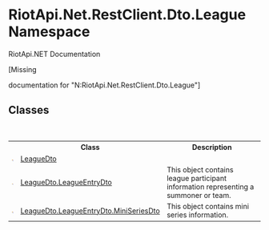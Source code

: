 # RiotApi.Net.RestClient.Dto.League Namespace
RiotApi.NET Documentation 

\[Missing <summary> documentation for "N:RiotApi.Net.RestClient.Dto.League"\]


## Classes
&nbsp;<table><tr><th></th><th>Class</th><th>Description</th></tr><tr><td>![Public class](media/pubclass.gif "Public class")</td><td><a href="80ad95ef-2195-5efa-0497-14d42aa093ee">LeagueDto</a></td><td /></tr><tr><td>![Public class](media/pubclass.gif "Public class")</td><td><a href="f37e6c72-c0e1-0ca4-48d6-78c248994879">LeagueDto.LeagueEntryDto</a></td><td>
This object contains league participant information representing a summoner or team.</td></tr><tr><td>![Public class](media/pubclass.gif "Public class")</td><td><a href="b7b464d0-48c9-186a-e2d2-f1347d9884bc">LeagueDto.LeagueEntryDto.MiniSeriesDto</a></td><td>
This object contains mini series information.</td></tr></table>&nbsp;
